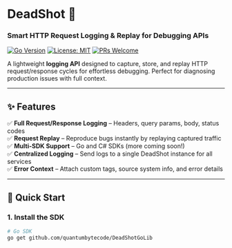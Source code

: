 # DeadShot 🎯  
### **Smart HTTP Request Logging & Replay for Debugging APIs**  

[![Go Version](https://img.shields.io/badge/Go-1.20%2B-blue)](https://golang.org/) 
[![License: MIT](https://img.shields.io/badge/License-MIT-green)](https://opensource.org/licenses/MIT) 
[![PRs Welcome](https://img.shields.io/badge/PRs-welcome-brightgreen)](https://github.com/quantumbytecode/DeadShot/pulls)  

A lightweight **logging API** designed to capture, store, and replay HTTP request/response cycles for effortless debugging. Perfect for diagnosing production issues with full context.  

---

## ✨ **Features**  
✅ **Full Request/Response Logging** – Headers, query params, body, status codes  
✅ **Request Replay** – Reproduce bugs instantly by replaying captured traffic  
✅ **Multi-SDK Support** – Go and C# SDKs (more coming soon!)  
✅ **Centralized Logging** – Send logs to a single DeadShot instance for all services  
✅ **Error Context** – Attach custom tags, source system info, and error details  

---

## 🚀 **Quick Start**  

### **1. Install the SDK**  
```sh
# Go SDK
go get github.com/quantumbytecode/DeadShotGoLib
